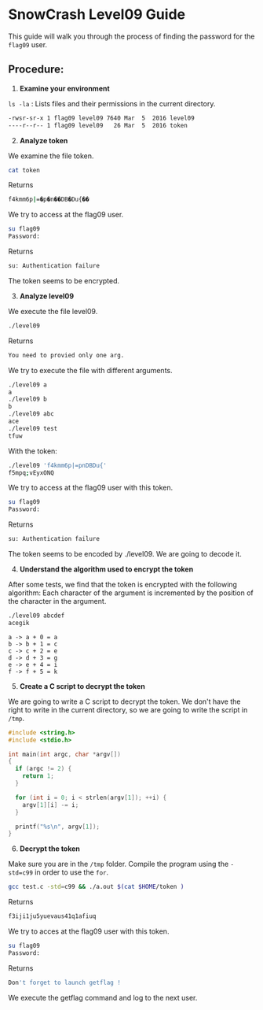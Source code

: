 # SnowCrash Level09 Guide
This guide will walk you through the process of finding the password for the `flag09` user.

## Procedure:

1. **Examine your environment**
   
`ls -la` : Lists files and their permissions in the current directory.
```bash
-rwsr-sr-x 1 flag09 level09 7640 Mar  5  2016 level09
----r--r-- 1 flag09 level09   26 Mar  5  2016 token
```

2. **Analyze token**

We examine the file token.
```bash
cat token
```
Returns
```bash
f4kmm6p|=�p�n��DB�Du{��
```
We try to access at the flag09 user.
```bash
su flag09
Password:
```
Returns
```bash
su: Authentication failure
```
The token seems to be encrypted.

3. **Analyze level09**

We execute the file level09.
```bash
./level09
```
Returns
```bash
You need to provied only one arg.
```
We try to execute the file with different arguments.
```bash
./level09 a
a
./level09 b
b
./level09 abc
ace
./level09 test
tfuw
```
With the token:
```bash
./level09 'f4kmm6p|=pnDBDu{'
f5mpq;vEyxONQ
```
We try to access at the flag09 user with this token.
```bash
su flag09
Password:
```
Returns
```bash
su: Authentication failure
```
The token seems to be encoded by ./level09.
We are going to decode it.

4. **Understand the algorithm used to encrypt the token**

After some tests, we find that the token is encrypted with the following algorithm:
Each character of the argument is incremented by the position of the character in the argument.
```bash
./level09 abcdef
acegik
```
```
a -> a + 0 = a
b -> b + 1 = c
c -> c + 2 = e
d -> d + 3 = g
e -> e + 4 = i
f -> f + 5 = k
```

5. **Create a C script to decrypt the token**

We are going to write a C script to decrypt the token.
We don't have the right to write in the current directory, so we are going to write the script in `/tmp`.
```c
#include <string.h>
#include <stdio.h>

int main(int argc, char *argv[])
{
  if (argc != 2) {
    return 1;
  }

  for (int i = 0; i < strlen(argv[1]); ++i) {
    argv[1][i] -= i;
  }

  printf("%s\n", argv[1]);
}
```

6. **Decrypt the token**

Make sure you are in the `/tmp` folder.
Compile the program using the `-std=c99` in order to use the `for`.
```bash
gcc test.c -std=c99 && ./a.out $(cat $HOME/token )
```
Returns
```bash
f3iji1ju5yuevaus41q1afiuq
```
We try to acces at the flag09 user with this token.
```bash
su flag09
Password:
```
Returns
```bash
Don't forget to launch getflag !
```
We execute the getflag command and log to the next user.